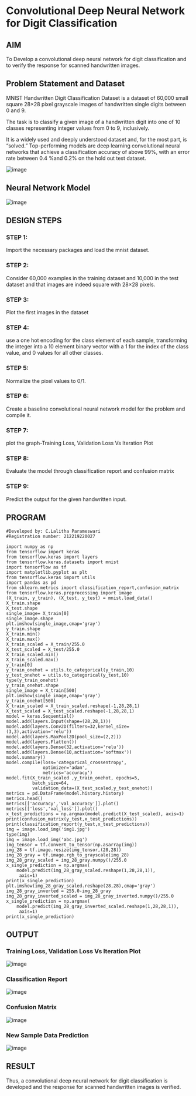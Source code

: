 # Convolutional Deep Neural Network for Digit Classification

## AIM

To Develop a convolutional deep neural network for digit classification and to verify the response for scanned handwritten images.

## Problem Statement and Dataset

MNIST Handwritten Digit Classification Dataset is a dataset of 60,000 small square 28×28 pixel grayscale images of handwritten single digits between 0 and 9.

The task is to classify a given image of a handwritten digit into one of 10 classes representing integer values from 0 to 9, inclusively.

It is a widely used and deeply understood dataset and, for the most part, is “solved.” Top-performing models are deep learning convolutional neural networks that achieve a classification accuracy of above 99%, with an error rate between 0.4 %and 0.2% on the hold out test dataset.

![image](https://user-images.githubusercontent.com/103946827/191700149-c8fa02cb-0153-424a-a8aa-e2897e39e431.png)



## Neural Network Model

![image](https://user-images.githubusercontent.com/103946827/191700301-2f1b52da-e916-4714-9e0a-08e02498b6d7.png)


## DESIGN STEPS

### STEP 1:

Import the necessary packages and load the mnist dataset.

### STEP 2:

Consider 60,000 examples in the training dataset and 10,000 in the test dataset and that images are indeed square with 28×28 pixels.

### STEP 3:

Plot the first images in the dataset

### STEP 4:

use a one hot encoding for the class element of each sample, transforming the integer into a 10 element binary vector with a 1 for the index of the class value, and 0 values for all other classes.

### STEP 5:

Normalize the pixel values to 0/1.

### STEP 6:

Create a baseline convolutional neural network model for the problem and compile it.

### STEP 7:

plot the graph-Training Loss, Validation Loss Vs Iteration Plot

### STEP 8:

Evaluate the model through classification report and confusion matrix

### STEP 9:

Predict the output for the given handwritten input.

## PROGRAM

```
#Developed by: C.Lalitha Parameswari
#Registration number: 212219220027

import numpy as np
from tensorflow import keras
from tensorflow.keras import layers
from tensorflow.keras.datasets import mnist
import tensorflow as tf
import matplotlib.pyplot as plt
from tensorflow.keras import utils
import pandas as pd
from sklearn.metrics import classification_report,confusion_matrix
from tensorflow.keras.preprocessing import image
(X_train, y_train), (X_test, y_test) = mnist.load_data()
X_train.shape
X_test.shape
single_image= X_train[0]
single_image.shape
plt.imshow(single_image,cmap='gray')
y_train.shape
X_train.min()
X_train.max()
X_train_scaled = X_train/255.0
X_test_scaled = X_test/255.0
X_train_scaled.min()
X_train_scaled.max()
y_train[0]
y_train_onehot = utils.to_categorical(y_train,10)
y_test_onehot = utils.to_categorical(y_test,10)
type(y_train_onehot)
y_train_onehot.shape
single_image = X_train[500]
plt.imshow(single_image,cmap='gray')
y_train_onehot[500]
X_train_scaled = X_train_scaled.reshape(-1,28,28,1)
X_test_scaled = X_test_scaled.reshape(-1,28,28,1)
model = keras.Sequential()
model.add(layers.Input(shape=(28,28,1)))
model.add(layers.Conv2D(filters=32,kernel_size=(3,3),activation='relu'))
model.add(layers.MaxPool2D(pool_size=(2,2)))
model.add(layers.Flatten())
model.add(layers.Dense(32,activation='relu'))
model.add(layers.Dense(10,activation='softmax'))
model.summary()
model.compile(loss='categorical_crossentropy',
              optimizer='adam',
              metrics='accuracy')
model.fit(X_train_scaled ,y_train_onehot, epochs=5,
          batch_size=64, 
          validation_data=(X_test_scaled,y_test_onehot))
metrics = pd.DataFrame(model.history.history)
metrics.head()
metrics[['accuracy','val_accuracy']].plot()
metrics[['loss','val_loss']].plot()
x_test_predictions = np.argmax(model.predict(X_test_scaled), axis=1)
print(confusion_matrix(y_test,x_test_predictions))
print(classification_report(y_test,x_test_predictions))
img = image.load_img('img1.jpg')
type(img)
img = image.load_img('abc.jpg')
img_tensor = tf.convert_to_tensor(np.asarray(img))
img_28 = tf.image.resize(img_tensor,(28,28))
img_28_gray = tf.image.rgb_to_grayscale(img_28)
img_28_gray_scaled = img_28_gray.numpy()/255.0
x_single_prediction = np.argmax(
    model.predict(img_28_gray_scaled.reshape(1,28,28,1)),
     axis=1)
print(x_single_prediction)
plt.imshow(img_28_gray_scaled.reshape(28,28),cmap='gray')
img_28_gray_inverted = 255.0-img_28_gray
img_28_gray_inverted_scaled = img_28_gray_inverted.numpy()/255.0
x_single_prediction = np.argmax(
    model.predict(img_28_gray_inverted_scaled.reshape(1,28,28,1)),
     axis=1)
print(x_single_prediction)

```
## OUTPUT

### Training Loss, Validation Loss Vs Iteration Plot

![image](https://user-images.githubusercontent.com/103946827/191702529-38204b5b-b01a-4be9-a0bb-ed3aeeedfc2d.png)


### Classification Report

![image](https://user-images.githubusercontent.com/103946827/191702954-b5df1a45-b4a0-4409-aec1-e0072fc36eea.png)


### Confusion Matrix

![image](https://user-images.githubusercontent.com/103946827/191703267-09a44cac-eefa-4090-a6d9-bc54a8a872fc.png)


### New Sample Data Prediction

![image](https://user-images.githubusercontent.com/103946827/191703467-be96f648-4b4b-4aed-85b3-542e21216bf5.png)


## RESULT

Thus, a convolutional deep neural network for digit classification is developed and the response for scanned handwritten images is verified.

